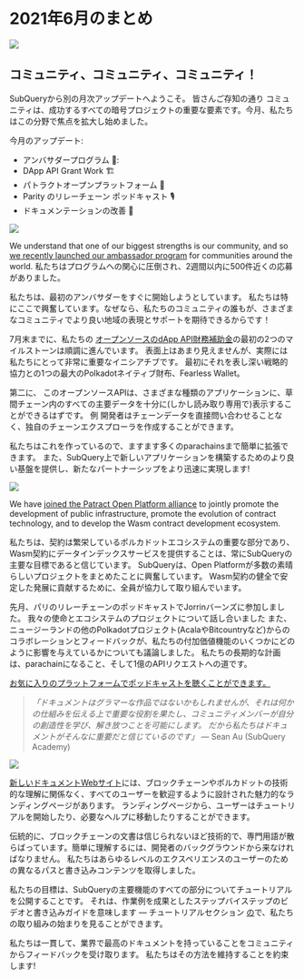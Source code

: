 # 2021年6月のまとめ

![](https://miro.medium.com/max/1400/1*2z3_9s-SY7dAvfe6xf9IDA.png)

## コミュニティ、コミュニティ、コミュニティ！

SubQueryから別の月次アップデートへようこそ。 皆さんご存知の通り コミュニティは、成功するすべての暗号プロジェクトの重要な要素です。今月、私たちはこの分野で焦点を拡大し始めました。

今月のアップデート:

- アンバサダープログラム 👩:
- DApp API Grant Work 🏗
- パトラクトオープンプラットフォーム 🌃
- Parity のリレーチェーン ポッドキャスト 🎙
- ドキュメンテーションの改善 📑

![](https://miro.com/medium.com/max/1400/0*pe3Z3x1lGb_RLa5x)

We understand that one of our biggest strengths is our community, and so [we recently launched our ambassador program](../blogs/20210713-Introducing-the-SubQuery-Ambassador-Program.md) for communities around the world. 私たちはプログラムへの関心に圧倒され、2週間以内に500件近くの応募がありました。

私たちは、最初のアンバサダーをすぐに開始しようとしています。 私たちは特にここで興奮しています。なぜなら、私たちのコミュニティの誰もが、さまざまなコミュニティでより良い地域の表現とサポートを期待できるからです！

7月末までに、私たちの [オープンソースのdApp API財務補助金](https://kusama.polkassembly.io/treasury/95)の最初の2つのマイルストーンは順調に進んでいます。 表面上はあまり見えませんが、実際には私たちにとって非常に重要なイニシアチブです。 最初にそれを表し深い戦略的協力との1つの最大のPolkadotネイティブ財布、Fearless Wallet。

第二に、 このオープンソースAPIは、さまざまな種類のアプリケーションに、草間チェーン内のすべての主要データを十分に(しかし読み取り専用で)表示することができるはずです。 例 開発者はチェーンデータを直接問い合わせることなく、独自のチェーンエクスプローラを作成することができます。

私たちはこれを作っているので、ますます多くのparachainsまで簡単に拡張できます。 また、SubQuery上で新しいアプリケーションを構築するためのより良い基盤を提供し、新たなパートナーシップをより迅速に実現します!

![](https://miro.com/medium.com/max/1400/0*AhM68fyjSp_2edZ)

We have [joined the Patract Open Platform alliance](../blogs/20210714-SubQuery-is-Joining-the-Patract-Open-Platform.md) to jointly promote the development of public infrastructure, promote the evolution of contract technology, and to develop the Wasm contract development ecosystem.

私たちは、契約は繁栄しているポルカドットエコシステムの重要な部分であり、Wasm契約にデータインデックスサービスを提供することは、常にSubQueryの主要な目標であると信じています。 SubQueryは、Open Platformが多数の素晴らしいプロジェクトをまとめたことに興奮しています。 Wasm契約の健全で安定した発展に貢献するために、全員が協力して取り組んでいます。

先月、パリのリレーチェーンのポッドキャストでJorrinバーンズに参加しました。 我々の使命とエコシステムのプロジェクトについて話し合いました また、ニュージーランドの他のPolkadotプロジェクト(AcalaやBitcountryなど)からのコラボレーションとフィードバックが、私たちの付加価値機能のいくつかにどのように影響を与えているかについても議論しました。 私たちの長期的な計画は、parachainになること、そして1億のAPIリクエストへの道です。

[お気に入りのプラットフォームでポッドキャストを聴くことができます。](https://relaychain.fm/35-querying-the-worlds-data-with-subquery)

> _「ドキュメントはグラマーな作品ではないかもしれませんが、それは何かの仕組みを伝える上で重要な役割を果たし、コミュニティメンバーが自分の創造性を学び、解き放つことを可能にします。 だから私たちはドキュメントがそんなに重要だと信じているのです」_ — Sean Au (SubQuery Academy)

![](https://miro.medium.com/max/1200/0*tvcfXFxHc6shdmAy.gif)

[新しいドキュメントWebサイト](https://doc.subquery.network/)には、ブロックチェーンやポルカドットの技術的な理解に関係なく、すべてのユーザーを歓迎するように設計された魅力的なランディングページがあります。 ランディングページから、ユーザーはチュートリアルを開始したり、必要なヘルプに移動したりすることができます。

伝統的に、ブロックチェーンの文書は信じられないほど技術的で、専門用語が散らばっています。簡単に理解するには、開発者のバックグラウンドから来なければなりません。 私たちはあらゆるレベルのエクスペリエンスのユーザーのための異なるパスと書き込みコンテンツを取得しました。

私たちの目標は、SubQueryの主要機能のすべての部分についてチュートリアルを公開することです。 それは、作業例を成果としたステップバイステップのビデオと書き込みガイドを意味します — チュートリアルセクション [の](https://doc.subquery.network/tutorials_examples/howto.html)で、私たちの取り組みの始まりを見ることができます。

私たちは一貫して、業界で最高のドキュメントを持っていることをコミュニティからフィードバックを受け取ります。 私たちはその方法を維持することを約束します!
